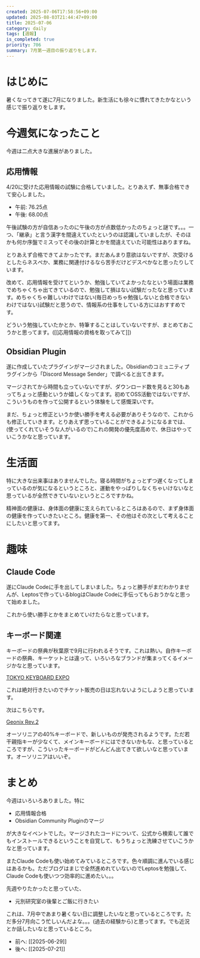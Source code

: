 ```yaml
---
created: 2025-07-06T17:58:56+09:00
updated: 2025-08-03T21:44:47+09:00
title: 2025-07-06
category: daily
tags: [週報]
is_completed: true
priority: 706
summary: 7月第一週目の振り返りをします。
---
```


# はじめに

暑くなってきて遂に7月になりました。新生活にも徐々に慣れてきたかなという感じで振り返りをします。

# 今週気になったこと

今週は二点大きな進展がありました。

## 応用情報

4/20に受けた応用情報の試験に合格していました。とりあえず、無事合格できて安心しました。

- 午前: 76.25点
- 午後: 68.00点

午後試験の方が自信あったのに午後の方が点数低かったのちょっと謎です。。。一つ、「継承」と言う漢字を間違えていたというのは認識していましたが、そのほかも何か序盤でミスってその後の計算とかを間違えていた可能性はありますね。

とりあえず合格できてよかったです。まだあんまり意欲はないですが、次受けるとしたらネスぺか、業務に関連付けるなら苦手だけどデスぺかなと思ったりしています。

改めて、応用情報を受けてというか、勉強していてよかったなという場面は業務でめちゃくちゃ出てきているので、勉強して損はない試験だったなと思っています。めちゃくちゃ難しいわけではない(毎日めっちゃ勉強しないと合格できないわけではない)試験だと思うので、情報系の仕事をしている方にはおすすめです。

どういう勉強していたかとか、特筆することはしていないですが、まとめておこうかと思ってます。([[応用情報の資格を取ってみて]])

## Obsidian Plugin

遂に作成していたプラグインがマージされました。Obsidianのコミュニティプラグインから「Discord Message Sender」で調べると出てきます。

マージされてから時間も立っていないですが、ダウンロード数を見ると30もあってちょっと感動というか嬉しくなってます。初めてOSS活動ではないですが、こういうものを作って公開するという体験をして感慨深いです。

まだ、ちょっと修正というか使い勝手を考える必要がありそうなので、これからも修正していきます。とりあえず思っていることができるようになるまでは、(使ってくれていそうな人がいるので)これの開発の優先度高めで、休日はやっていこうかなと思っています。

# 生活面

特に大きな出来事はありませんでした。寝る時間がちょっとずつ遅くなってしまっているのが気になるというところと、運動をやっぱりしなくちゃいけないなと思っているが全然できていないというところですかね。

精神面の健康は、身体面の健康に支えられているところはあるので、まず身体面の健康を作っていきたいところ。健康を第一、その他はその次として考えることにしたいと思ってます。

# 趣味

## Claude Code

遂にClaude Codeに手を出してしまいました。ちょっと勝手がまだわかりませんが、Leptosで作っているblogはClaude Codeに手伝ってもらおうかなと思って始めました。

これから使い勝手とかをまとめていけたらなと思っています。

## キーボード関連

キーボードの祭典が秋葉原で9月に行われるそうです。これは熱い。自作キーボードの祭典、キーケットとは違って、いろいろなブランドが集まってくるイメージかなと思っています。

<div class="bookmark">
  <a href="https://tkx.yushakobo.jp/tkx2025/">TOKYO KEYBOARD EXPO</a>
</div>

これは絶対行きたいのでチケット販売の日は忘れないようにしようと思っています。

次はこちらです。

<div class="bookmark">
  <a href="https://www.kickstarter.com/projects/184817526/geonix-rev2-mechanical-keyboard">Geonix Rev.2</a>
</div>

オーソリニアの40%キーボードで、新しいものが発売されるようです。ただ若干親指キーが少なくて、メインキーボードにはできないかもな、と思っているところですが、こういったキーボードがどんどん出てきて欲しいなと思っています。オーソリニアはいいぞ。

# まとめ

今週はいろいろありました。特に

- 応用情報合格
- Obsidian Community Pluginのマージ

が大きなイベントでした。マージされたコードについて、公式から検索して誰でもインストールできるということを自覚して、もうちょっと洗練させていこうかなと思っています。

またClaude Codeも使い始めてみているところです。色々順調に進んでいる感じはあるかも。ただブログはまじで全然進めれていないのでLeptosを勉強して、Claude Codeも使いつつ効率的に進めたい。。。

先週やりたかったと思っていた、

- 元別研究室の後輩とご飯に行きたい

これは、7月中であまり暑くない日に調整したいなと思っているところです。ただ多分7月向こう忙しいんだよな。。。(過去の経験から)と思ってます。でも近況とか話したいなと思っているところ。

- 前へ: [[2025-06-29]]
- 後へ: [[2025-07-21]]
